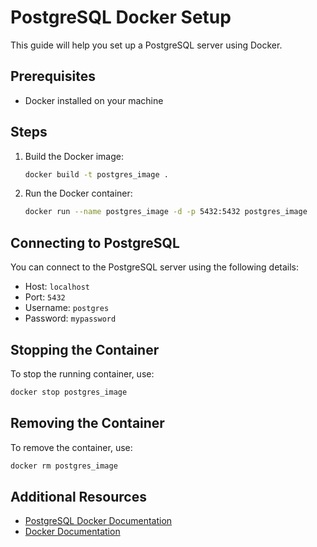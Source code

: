 # PostgreSQL Docker Setup

This guide will help you set up a PostgreSQL server using Docker.

## Prerequisites

- Docker installed on your machine

## Steps

1. Build the Docker image:

    ```sh
    docker build -t postgres_image .
    ```

2. Run the Docker container:

    ```sh
    docker run --name postgres_image -d -p 5432:5432 postgres_image
    ```

## Connecting to PostgreSQL

You can connect to the PostgreSQL server using the following details:

- Host: `localhost`
- Port: `5432`
- Username: `postgres`
- Password: `mypassword`

## Stopping the Container

To stop the running container, use:

```sh
docker stop postgres_image
```

## Removing the Container

To remove the container, use:

```sh
docker rm postgres_image
```

## Additional Resources

- [PostgreSQL Docker Documentation](https://hub.docker.com/_/postgres)
- [Docker Documentation](https://docs.docker.com/)
